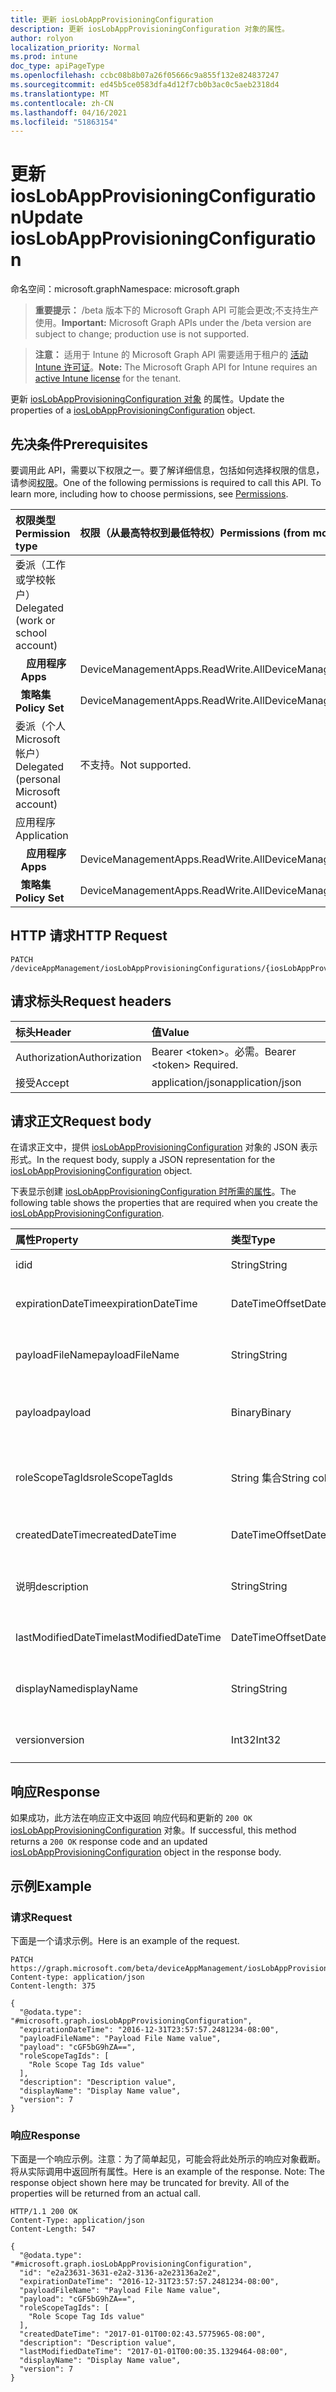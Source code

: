 ```yaml
---
title: 更新 iosLobAppProvisioningConfiguration
description: 更新 iosLobAppProvisioningConfiguration 对象的属性。
author: rolyon
localization_priority: Normal
ms.prod: intune
doc_type: apiPageType
ms.openlocfilehash: ccbc08b8b07a26f05666c9a855f132e824837247
ms.sourcegitcommit: ed45b5ce0583dfa4d12f7cb0b3ac0c5aeb2318d4
ms.translationtype: MT
ms.contentlocale: zh-CN
ms.lasthandoff: 04/16/2021
ms.locfileid: "51863154"
---
```

# <a name="update-ioslobappprovisioningconfiguration"></a><span data-ttu-id="d55f9-103">更新 iosLobAppProvisioningConfiguration</span><span class="sxs-lookup"><span data-stu-id="d55f9-103">Update iosLobAppProvisioningConfiguration</span></span>

<span data-ttu-id="d55f9-104">命名空间：microsoft.graph</span><span class="sxs-lookup"><span data-stu-id="d55f9-104">Namespace: microsoft.graph</span></span>

> <span data-ttu-id="d55f9-105">**重要提示：** /beta 版本下的 Microsoft Graph API 可能会更改;不支持生产使用。</span><span class="sxs-lookup"><span data-stu-id="d55f9-105">**Important:** Microsoft Graph APIs under the /beta version are subject to change; production use is not supported.</span></span>

> <span data-ttu-id="d55f9-106">**注意：** 适用于 Intune 的 Microsoft Graph API 需要适用于租户的 [活动 Intune 许可证](https://go.microsoft.com/fwlink/?linkid=839381)。</span><span class="sxs-lookup"><span data-stu-id="d55f9-106">**Note:** The Microsoft Graph API for Intune requires an [active Intune license](https://go.microsoft.com/fwlink/?linkid=839381) for the tenant.</span></span>

<span data-ttu-id="d55f9-107">更新 [iosLobAppProvisioningConfiguration 对象](../resources/intune-shared-ioslobappprovisioningconfiguration.md) 的属性。</span><span class="sxs-lookup"><span data-stu-id="d55f9-107">Update the properties of a [iosLobAppProvisioningConfiguration](../resources/intune-shared-ioslobappprovisioningconfiguration.md) object.</span></span>

## <a name="prerequisites"></a><span data-ttu-id="d55f9-108">先决条件</span><span class="sxs-lookup"><span data-stu-id="d55f9-108">Prerequisites</span></span>
<span data-ttu-id="d55f9-p101">要调用此 API，需要以下权限之一。要了解详细信息，包括如何选择权限的信息，请参阅[权限](/graph/permissions-reference)。</span><span class="sxs-lookup"><span data-stu-id="d55f9-p101">One of the following permissions is required to call this API. To learn more, including how to choose permissions, see [Permissions](/graph/permissions-reference).</span></span>

|<span data-ttu-id="d55f9-111">权限类型</span><span class="sxs-lookup"><span data-stu-id="d55f9-111">Permission type</span></span>|<span data-ttu-id="d55f9-112">权限（从最高特权到最低特权）</span><span class="sxs-lookup"><span data-stu-id="d55f9-112">Permissions (from most to least privileged)</span></span>|
|:---|:---|
|<span data-ttu-id="d55f9-113">委派（工作或学校帐户）</span><span class="sxs-lookup"><span data-stu-id="d55f9-113">Delegated (work or school account)</span></span>||
| <span data-ttu-id="d55f9-114">&nbsp; &nbsp; **应用程序**</span><span class="sxs-lookup"><span data-stu-id="d55f9-114">&nbsp; &nbsp; **Apps**</span></span> | <span data-ttu-id="d55f9-115">DeviceManagementApps.ReadWrite.All</span><span class="sxs-lookup"><span data-stu-id="d55f9-115">DeviceManagementApps.ReadWrite.All</span></span>|
| <span data-ttu-id="d55f9-116">&nbsp;&nbsp;**策略集**</span><span class="sxs-lookup"><span data-stu-id="d55f9-116">&nbsp; &nbsp; **Policy Set**</span></span> | <span data-ttu-id="d55f9-117">DeviceManagementApps.ReadWrite.All</span><span class="sxs-lookup"><span data-stu-id="d55f9-117">DeviceManagementApps.ReadWrite.All</span></span>|
|<span data-ttu-id="d55f9-118">委派（个人 Microsoft 帐户）</span><span class="sxs-lookup"><span data-stu-id="d55f9-118">Delegated (personal Microsoft account)</span></span>|<span data-ttu-id="d55f9-119">不支持。</span><span class="sxs-lookup"><span data-stu-id="d55f9-119">Not supported.</span></span>|
|<span data-ttu-id="d55f9-120">应用程序</span><span class="sxs-lookup"><span data-stu-id="d55f9-120">Application</span></span>||
| <span data-ttu-id="d55f9-121">&nbsp; &nbsp; **应用程序**</span><span class="sxs-lookup"><span data-stu-id="d55f9-121">&nbsp; &nbsp; **Apps**</span></span> | <span data-ttu-id="d55f9-122">DeviceManagementApps.ReadWrite.All</span><span class="sxs-lookup"><span data-stu-id="d55f9-122">DeviceManagementApps.ReadWrite.All</span></span>|
| <span data-ttu-id="d55f9-123">&nbsp;&nbsp;**策略集**</span><span class="sxs-lookup"><span data-stu-id="d55f9-123">&nbsp; &nbsp; **Policy Set**</span></span> | <span data-ttu-id="d55f9-124">DeviceManagementApps.ReadWrite.All</span><span class="sxs-lookup"><span data-stu-id="d55f9-124">DeviceManagementApps.ReadWrite.All</span></span>|

## <a name="http-request"></a><span data-ttu-id="d55f9-125">HTTP 请求</span><span class="sxs-lookup"><span data-stu-id="d55f9-125">HTTP Request</span></span>
<!-- {
  "blockType": "ignored"
}
-->
``` http
PATCH /deviceAppManagement/iosLobAppProvisioningConfigurations/{iosLobAppProvisioningConfigurationId}
```

## <a name="request-headers"></a><span data-ttu-id="d55f9-126">请求标头</span><span class="sxs-lookup"><span data-stu-id="d55f9-126">Request headers</span></span>
|<span data-ttu-id="d55f9-127">标头</span><span class="sxs-lookup"><span data-stu-id="d55f9-127">Header</span></span>|<span data-ttu-id="d55f9-128">值</span><span class="sxs-lookup"><span data-stu-id="d55f9-128">Value</span></span>|
|:---|:---|
|<span data-ttu-id="d55f9-129">Authorization</span><span class="sxs-lookup"><span data-stu-id="d55f9-129">Authorization</span></span>|<span data-ttu-id="d55f9-130">Bearer &lt;token&gt;。必需。</span><span class="sxs-lookup"><span data-stu-id="d55f9-130">Bearer &lt;token&gt; Required.</span></span>|
|<span data-ttu-id="d55f9-131">接受</span><span class="sxs-lookup"><span data-stu-id="d55f9-131">Accept</span></span>|<span data-ttu-id="d55f9-132">application/json</span><span class="sxs-lookup"><span data-stu-id="d55f9-132">application/json</span></span>|

## <a name="request-body"></a><span data-ttu-id="d55f9-133">请求正文</span><span class="sxs-lookup"><span data-stu-id="d55f9-133">Request body</span></span>
<span data-ttu-id="d55f9-134">在请求正文中，提供 [iosLobAppProvisioningConfiguration](../resources/intune-shared-ioslobappprovisioningconfiguration.md) 对象的 JSON 表示形式。</span><span class="sxs-lookup"><span data-stu-id="d55f9-134">In the request body, supply a JSON representation for the [iosLobAppProvisioningConfiguration](../resources/intune-shared-ioslobappprovisioningconfiguration.md) object.</span></span>

<span data-ttu-id="d55f9-135">下表显示创建 [iosLobAppProvisioningConfiguration 时所需的属性](../resources/intune-shared-ioslobappprovisioningconfiguration.md)。</span><span class="sxs-lookup"><span data-stu-id="d55f9-135">The following table shows the properties that are required when you create the [iosLobAppProvisioningConfiguration](../resources/intune-shared-ioslobappprovisioningconfiguration.md).</span></span>

|<span data-ttu-id="d55f9-136">属性</span><span class="sxs-lookup"><span data-stu-id="d55f9-136">Property</span></span>|<span data-ttu-id="d55f9-137">类型</span><span class="sxs-lookup"><span data-stu-id="d55f9-137">Type</span></span>|<span data-ttu-id="d55f9-138">说明</span><span class="sxs-lookup"><span data-stu-id="d55f9-138">Description</span></span>|
|:---|:---|:---|
|<span data-ttu-id="d55f9-139">id</span><span class="sxs-lookup"><span data-stu-id="d55f9-139">id</span></span>|<span data-ttu-id="d55f9-140">String</span><span class="sxs-lookup"><span data-stu-id="d55f9-140">String</span></span>|<span data-ttu-id="d55f9-141">实体的键。</span><span class="sxs-lookup"><span data-stu-id="d55f9-141">Key of the entity.</span></span>|
|<span data-ttu-id="d55f9-142">expirationDateTime</span><span class="sxs-lookup"><span data-stu-id="d55f9-142">expirationDateTime</span></span>|<span data-ttu-id="d55f9-143">DateTimeOffset</span><span class="sxs-lookup"><span data-stu-id="d55f9-143">DateTimeOffset</span></span>|<span data-ttu-id="d55f9-144">可选的配置文件过期日期和时间。</span><span class="sxs-lookup"><span data-stu-id="d55f9-144">Optional profile expiration date and time.</span></span>|
|<span data-ttu-id="d55f9-145">payloadFileName</span><span class="sxs-lookup"><span data-stu-id="d55f9-145">payloadFileName</span></span>|<span data-ttu-id="d55f9-146">String</span><span class="sxs-lookup"><span data-stu-id="d55f9-146">String</span></span>|<span data-ttu-id="d55f9-147">有效负载文件名 (\*.mobileprovision</span><span class="sxs-lookup"><span data-stu-id="d55f9-147">Payload file name (\*.mobileprovision</span></span> | <span data-ttu-id="d55f9-148">\*.xml)。</span><span class="sxs-lookup"><span data-stu-id="d55f9-148">\*.xml).</span></span>|
|<span data-ttu-id="d55f9-149">payload</span><span class="sxs-lookup"><span data-stu-id="d55f9-149">payload</span></span>|<span data-ttu-id="d55f9-150">Binary</span><span class="sxs-lookup"><span data-stu-id="d55f9-150">Binary</span></span>|<span data-ttu-id="d55f9-151">有效负载。</span><span class="sxs-lookup"><span data-stu-id="d55f9-151">Payload.</span></span> <span data-ttu-id="d55f9-152">（UTF8 编码的字节数组）</span><span class="sxs-lookup"><span data-stu-id="d55f9-152">(UTF8 encoded byte array)</span></span>|
|<span data-ttu-id="d55f9-153">roleScopeTagIds</span><span class="sxs-lookup"><span data-stu-id="d55f9-153">roleScopeTagIds</span></span>|<span data-ttu-id="d55f9-154">String 集合</span><span class="sxs-lookup"><span data-stu-id="d55f9-154">String collection</span></span>|<span data-ttu-id="d55f9-155">此 iOS LOB 应用预配配置实体的范围标记列表。</span><span class="sxs-lookup"><span data-stu-id="d55f9-155">List of Scope Tags for this iOS LOB app provisioning configuration entity.</span></span>|
|<span data-ttu-id="d55f9-156">createdDateTime</span><span class="sxs-lookup"><span data-stu-id="d55f9-156">createdDateTime</span></span>|<span data-ttu-id="d55f9-157">DateTimeOffset</span><span class="sxs-lookup"><span data-stu-id="d55f9-157">DateTimeOffset</span></span>|<span data-ttu-id="d55f9-158">创建对象的日期/时间。</span><span class="sxs-lookup"><span data-stu-id="d55f9-158">DateTime the object was created.</span></span>|
|<span data-ttu-id="d55f9-159">说明</span><span class="sxs-lookup"><span data-stu-id="d55f9-159">description</span></span>|<span data-ttu-id="d55f9-160">String</span><span class="sxs-lookup"><span data-stu-id="d55f9-160">String</span></span>|<span data-ttu-id="d55f9-161">管理员提供的设备配置说明。</span><span class="sxs-lookup"><span data-stu-id="d55f9-161">Admin provided description of the Device Configuration.</span></span>|
|<span data-ttu-id="d55f9-162">lastModifiedDateTime</span><span class="sxs-lookup"><span data-stu-id="d55f9-162">lastModifiedDateTime</span></span>|<span data-ttu-id="d55f9-163">DateTimeOffset</span><span class="sxs-lookup"><span data-stu-id="d55f9-163">DateTimeOffset</span></span>|<span data-ttu-id="d55f9-164">上次修改对象的日期/时间。</span><span class="sxs-lookup"><span data-stu-id="d55f9-164">DateTime the object was last modified.</span></span>|
|<span data-ttu-id="d55f9-165">displayName</span><span class="sxs-lookup"><span data-stu-id="d55f9-165">displayName</span></span>|<span data-ttu-id="d55f9-166">String</span><span class="sxs-lookup"><span data-stu-id="d55f9-166">String</span></span>|<span data-ttu-id="d55f9-167">管理员提供的设备配置名称。</span><span class="sxs-lookup"><span data-stu-id="d55f9-167">Admin provided name of the device configuration.</span></span>|
|<span data-ttu-id="d55f9-168">version</span><span class="sxs-lookup"><span data-stu-id="d55f9-168">version</span></span>|<span data-ttu-id="d55f9-169">Int32</span><span class="sxs-lookup"><span data-stu-id="d55f9-169">Int32</span></span>|<span data-ttu-id="d55f9-170">设备配置的版本。</span><span class="sxs-lookup"><span data-stu-id="d55f9-170">Version of the device configuration.</span></span>|



## <a name="response"></a><span data-ttu-id="d55f9-171">响应</span><span class="sxs-lookup"><span data-stu-id="d55f9-171">Response</span></span>
<span data-ttu-id="d55f9-172">如果成功，此方法在响应正文中返回 响应代码和更新的 `200 OK` [iosLobAppProvisioningConfiguration](../resources/intune-shared-ioslobappprovisioningconfiguration.md) 对象。</span><span class="sxs-lookup"><span data-stu-id="d55f9-172">If successful, this method returns a `200 OK` response code and an updated [iosLobAppProvisioningConfiguration](../resources/intune-shared-ioslobappprovisioningconfiguration.md) object in the response body.</span></span>

## <a name="example"></a><span data-ttu-id="d55f9-173">示例</span><span class="sxs-lookup"><span data-stu-id="d55f9-173">Example</span></span>

### <a name="request"></a><span data-ttu-id="d55f9-174">请求</span><span class="sxs-lookup"><span data-stu-id="d55f9-174">Request</span></span>
<span data-ttu-id="d55f9-175">下面是一个请求示例。</span><span class="sxs-lookup"><span data-stu-id="d55f9-175">Here is an example of the request.</span></span>
``` http
PATCH https://graph.microsoft.com/beta/deviceAppManagement/iosLobAppProvisioningConfigurations/{iosLobAppProvisioningConfigurationId}
Content-type: application/json
Content-length: 375

{
  "@odata.type": "#microsoft.graph.iosLobAppProvisioningConfiguration",
  "expirationDateTime": "2016-12-31T23:57:57.2481234-08:00",
  "payloadFileName": "Payload File Name value",
  "payload": "cGF5bG9hZA==",
  "roleScopeTagIds": [
    "Role Scope Tag Ids value"
  ],
  "description": "Description value",
  "displayName": "Display Name value",
  "version": 7
}
```

### <a name="response"></a><span data-ttu-id="d55f9-176">响应</span><span class="sxs-lookup"><span data-stu-id="d55f9-176">Response</span></span>
<span data-ttu-id="d55f9-p103">下面是一个响应示例。注意：为了简单起见，可能会将此处所示的响应对象截断。将从实际调用中返回所有属性。</span><span class="sxs-lookup"><span data-stu-id="d55f9-p103">Here is an example of the response. Note: The response object shown here may be truncated for brevity. All of the properties will be returned from an actual call.</span></span>
``` http
HTTP/1.1 200 OK
Content-Type: application/json
Content-Length: 547

{
  "@odata.type": "#microsoft.graph.iosLobAppProvisioningConfiguration",
  "id": "e2a23631-3631-e2a2-3136-a2e23136a2e2",
  "expirationDateTime": "2016-12-31T23:57:57.2481234-08:00",
  "payloadFileName": "Payload File Name value",
  "payload": "cGF5bG9hZA==",
  "roleScopeTagIds": [
    "Role Scope Tag Ids value"
  ],
  "createdDateTime": "2017-01-01T00:02:43.5775965-08:00",
  "description": "Description value",
  "lastModifiedDateTime": "2017-01-01T00:00:35.1329464-08:00",
  "displayName": "Display Name value",
  "version": 7
}
```








